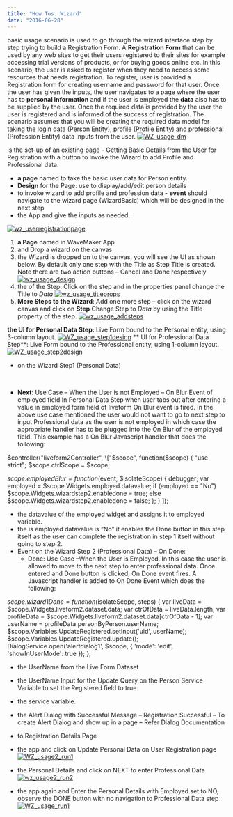 ```yaml
---
title: "How Tos: Wizard"
date: "2016-06-28"
---
```


basic usage scenario is used to go through the wizard interface step by step trying to build a Registration Form. A **Registration Form** that can be used by any web sites to get their users registered to their sites for example accessing trial versions of products, or for buying goods online etc. In this scenario, the user is asked to register when they need to access some resources that needs registration. To register, user is provided a Registration form for creating username and password for that user. Once the user has given the inputs, the user navigates to a page where the user has to **personal information** and if the user is employed the **data** also has to be supplied by the user. Once the required data is provided by the user the user is registered and is informed of the success of registration. The scenario assumes that you will be creating the required data model for taking the login data (Person Entity), profile (Profile Entity) and professional (Profession Entity) data inputs from the user. [![WZ_usage_dm](../assets/WZ_usage_dm.png)](../assets/WZ_usage_dm.png)

is the set-up of an existing page - Getting Basic Details from the User for Registration with a button to invoke the Wizard to add Profile and Professional data.

- **a page** named to take the basic user data for Person entity.
- **Design** for the Page: use to display/add/edit person details
- to invoke wizard to add profile and profession data - **event** should navigate to the wizard page (WizardBasic) which will be designed in the next step
- the App and give the inputs as needed.

[![wz_userregistrationpage](../assets/WZ_UserRegistrationPage.png)](../assets/WZ_UserRegistrationPage.png)

1. **a Page** named in WaveMaker App
2. and Drop a wizard on the canvas
3. the Wizard is dropped on to the canvas, you will see the UI as shown below. By default only one step with the Title as Step Title is created. Note there are two action buttons – Cancel and Done respectively [![wz_usage_design](../assets/WZ_usage_design.png)](../assets/WZ_usage_design.png)
4. the of the Step: Click on the step and in the properties panel change the Title to _Data_ [![wz_usage_titleprops](../assets/WZ_usage_titleprops.png)](../assets/WZ_usage_titleprops.png)
5. **More Steps to the Wizard**: Add one more step – click on the wizard canvas and click on **Step** Change Step to _Data_ by using the Title property of the step. [![wz_usage_addsteps](../assets/WZ_usage_addsteps.png)](../assets/WZ_usage_addsteps.png)

**the UI for Personal Data Step:** Live Form bound to the Personal entity, using 3-column layout. [![WZ_usage_step1design](../assets/WZ_usage_step1design.png)](../assets/WZ_usage_step1design.png) ** UI for Professional Data Step**: Live Form bound to the Professional entity, using 1-column layout. [![WZ_usage_step2design](../assets/WZ_usage_step2design.png)](../assets/WZ_usage_step2design.png)

- on the Wizard Step1 (Personal Data)

 

- **Next**: Use Case – When the User is not Employed – On Blur Event of employed field In Personal Data Step when user tabs out after entering a value in employed form field of liveform On Blur event is fired. In the above use case mentioned the user would not want to go to next step to input Professional data as the user is not employed in which case the appropriate handler has to be plugged into the On Blur of the employed field. This example has a On Blur Javascript handler that does the following:

$controller("liveform2Controller", \["$scope",
function($scope) {
"use strict";
$scope.ctrlScope = $scope;

$scope.employedBlur = function($event, $isolateScope) {
debugger;
var employed = $scope.Widgets.employed.datavalue;
if (employed == "No")
$scope.Widgets.wizardstep2.enabledone = true;
else
$scope.Widgets.wizardstep2.enabledone = false;
};
}
\]);

- the datavalue of the employed widget and assigns it to employed variable.
- the is employed datavalue is “No” it enables the Done button in this step itself as the user can complete the registration in step 1 itself without going to step 2.
- Event on the Wizard Step 2 (Professional Data) – On Done:
    - Done: Use Case –When the User is Employed. In this case the user is allowed to move to the next step to enter professional data. Once entered and Done button is clicked, On Done event fires. A Javascript handler is added to On Done Event which does the following:

$scope.wizard1Done = function($isolateScope, steps) {
var liveData = $scope.Widgets.liveform2.dataset.data;
var ctrOfData = liveData.length;
var profileData = $scope.Widgets.liveform2.dataset.data\[ctrOfData -
1\];
var userName = profileData.personByPerson.userName;
$scope.Variables.UpdateRegistered.setInput('uid', userName);
$scope.Variables.UpdateRegistered.update();
DialogService.open('alertdialog1', $scope, {
'mode': 'edit',
'showInUserMode': true
});
};

- the UserName from the Live Form Dataset
- the UserName Input for the Update Query on the Person Service Variable to set the Registered field to true.
- the service variable.
- the Alert Dialog with Successful Message – Registration Successful – To create Alert Dialog and show up in a page – Refer Dialog Documentation
- to Registration Details Page

- the app and click on Update Personal Data on User Registration page [![WZ_usage2_run1](../assets/WZ_usage2_run1.png)](../assets/WZ_usage2_run1.png)
- the Personal Details and click on NEXT to enter Professional Data [![wz_usage2_run2](../assets/WZ_usage2_run2.png)](../assets/WZ_usage2_run2.png)
- the app again and Enter the Personal Details with Employed set to NO, observe the DONE button with no navigation to Professional Data step [![WZ_usage_run1](../assets/WZ_usage_run1.png)](../assets/WZ_usage_run1.png)
